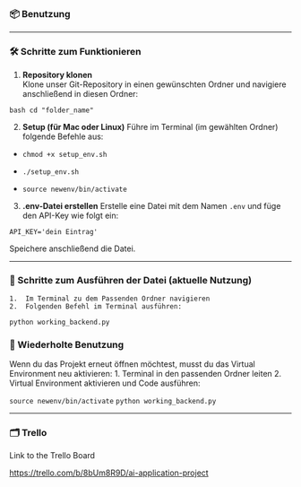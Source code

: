 ### 📦 Benutzung

---

### 🛠️ Schritte zum Funktionieren

1. **Repository klonen**  
Klone unser Git-Repository in einen gewünschten Ordner und navigiere anschließend in diesen Ordner:

  ```bash cd "folder_name" ```

2.	**Setup (für Mac oder Linux)**
Führe im Terminal (im gewählten Ordner) folgende Befehle aus:

- ```chmod +x setup_env.sh``` 

- ```./setup_env.sh```

- ```source newenv/bin/activate```


3. **.env-Datei erstellen**
Erstelle eine Datei mit dem Namen ```.env``` und füge den API-Key wie folgt ein:

```API_KEY='dein Eintrag'```

Speichere anschließend die Datei.

---

### 🚀 Schritte zum Ausführen der Datei (aktuelle Nutzung)
	1.	Im Terminal zu dem Passenden Ordner navigieren
	2.	Folgenden Befehl im Terminal ausführen:
```python working_backend.py```

### 🔁 Wiederholte Benutzung

Wenn du das Projekt erneut öffnen möchtest, musst du das Virtual Environment neu aktivieren:
	1.	Terminal in den passenden Ordner leiten
	2.	Virtual Environment aktivieren und Code ausführen:

```source newenv/bin/activate```
```python working_backend.py```


--- 

### 🗂️ Trello

Link to the Trello Board

https://trello.com/b/8bUm8R9D/ai-application-project

